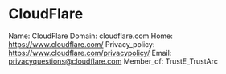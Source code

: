 
# CloudFlare

Name: CloudFlare
Domain: cloudflare.com
Home: https://www.cloudflare.com/
Privacy_policy: https://www.cloudflare.com/privacypolicy/
Email: privacyquestions@cloudflare.com
Member_of: TrustE_TrustArc
